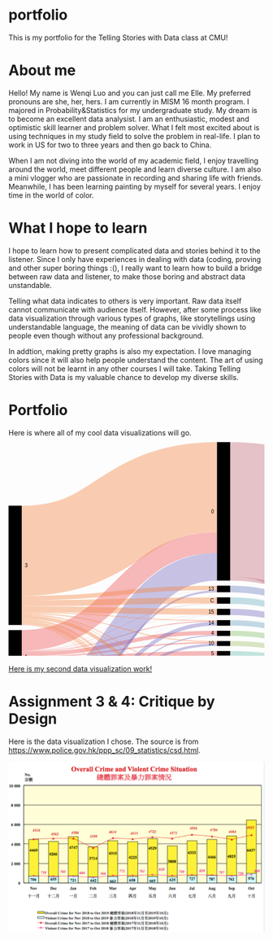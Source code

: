 # portfolio
This is my portfolio for the Telling Stories with Data class at CMU!


# About me

Hello! My name is Wenqi Luo and you can just call me Elle. My preferred pronouns are she, her, hers. I am currently in MISM 16 month program. I majored in Probability&Statistics for my undergraduate study. My dream is to become an excellent data analysist. I am an enthusiastic, modest and optimistic skill learner and problem solver. What I felt most excited about is using techniques in my study field to solve the problem in real-life. I plan to work in US for two to three years and then go back to China. 

When I am not diving into the world of my academic field, I enjoy travelling around the world, meet different people and learn diverse culture. I am also a mini vlogger who are passionate in recording and sharing life with friends. Meanwhile, I has been learning painting by myself for several years. I enjoy time in the world of color. 


# What I hope to learn

I hope to learn how to present complicated data and stories behind it to the listener. Since I only have experiences in dealing with data (coding, proving and other super boring things :(), I really want to learn how to build a bridge between raw data and listener, to make those boring and abstract data unstandable. 

Telling what data indicates to others is very important. Raw data itself cannot communicate with audience itself. However, after some process like data visualization through various types of graphs, like storytellings using understandable language, the meaning of data can be vividly shown to people even though without any professional background. 

In addtion, making pretty graphs is also my expectation. I love managing colors since it will also help people understand the content. The art of using colors will not be learnt in any other courses I will take. Taking Telling Stories with Data is my valuable chance to develop my diverse skills. 


# Portfolio

Here is where all of my cool data visualizations will go. 
<svg width="847" height="723" xmlns="http://www.w3.org/2000/svg"><g transform="translate(0, 10)"><g class="links" fill="none" stroke-opacity="0.4"><path d="M26,470.2524828113064C218.25,470.2524828113064,218.25,590.2647058823527,410.5,590.2647058823527" stroke-width="2.3155080213903743" style="stroke: rgb(235, 82, 82);"></path><path d="M26,441.97020626432385C218.25,441.97020626432385,218.25,450.8884644766997,410.5,450.8884644766997" stroke-width="1.9847211611917495" style="stroke: rgb(235, 82, 82);"></path><path d="M26,389.7058823529413C218.25,389.7058823529413,218.25,197.479755538579,410.5,197.479755538579" stroke-width="40.35599694423224" style="stroke: rgb(235, 82, 82);"></path><path d="M26,436.6776165011459C218.25,436.6776165011459,218.25,433.9419404125286,410.5,433.9419404125286" stroke-width="8.600458365164247" style="stroke: rgb(235, 82, 82);"></path><path d="M26,422.1229946524064C218.25,422.1229946524064,218.25,394.42551566080954,410.5,394.42551566080954" stroke-width="2.6462948815889993" style="stroke: rgb(235, 82, 82);"></path><path d="M26,467.60618792971735C218.25,467.60618792971735,218.25,558.687165775401,410.5,558.687165775401" stroke-width="2.9770817417876243" style="stroke: rgb(235, 82, 82);"></path><path d="M26,416.8304048892284C218.25,416.8304048892284,218.25,374.83269671504956,410.5,374.83269671504956" stroke-width="7.938884644766998" style="stroke: rgb(235, 82, 82);"></path><path d="M26,443.9549274255156C218.25,443.9549274255156,218.25,468.49656226126825,410.5,468.49656226126825" stroke-width="1.9847211611917495" style="stroke: rgb(235, 82, 82);"></path><path d="M26,462.9751718869366C218.25,462.9751718869366,218.25,541.0790679908328,410.5,541.0790679908328" stroke-width="6.284950343773874" style="stroke: rgb(235, 82, 82);"></path><path d="M26,472.89877769289535C218.25,472.89877769289535,218.25,617.211229946524,410.5,617.211229946524" stroke-width="0.9923605805958747" style="stroke: rgb(235, 82, 82);"></path><path d="M26,456.0286478227655C218.25,456.0286478227655,218.25,523.801757066463,410.5,523.801757066463" stroke-width="7.608097784568373" style="stroke: rgb(235, 82, 82);"></path><path d="M26,471.9064171122995C218.25,471.9064171122995,218.25,604.564935064935,410.5,604.564935064935" stroke-width="0.9923605805958747" style="stroke: rgb(235, 82, 82);"></path><path d="M26,427.9117647058823C218.25,427.9117647058823,218.25,415.1760886172649,410.5,415.1760886172649" stroke-width="8.931245225362872" style="stroke: rgb(235, 82, 82);"></path><path d="M26,448.5859434682964C218.25,448.5859434682964,218.25,506.02826585179537,410.5,506.02826585179537" stroke-width="7.277310924369748" style="stroke: rgb(235, 82, 82);"></path><path d="M26,410.54545454545456C218.25,410.54545454545456,218.25,317.37738731856365,410.5,317.37738731856365" stroke-width="0.6615737203972498" style="stroke: rgb(235, 82, 82);"></path><path d="M26,412.0339954163484C218.25,412.0339954163484,218.25,352.42818945760115,410.5,352.42818945760115" stroke-width="1.6539343009931247" style="stroke: rgb(235, 82, 82);"></path><path d="M26,475.8758594346829C218.25,475.8758594346829,218.25,692.5038197097019,410.5,692.5038197097019" stroke-width="0.3307868601986249" style="stroke: rgb(235, 82, 82);"></path><path d="M26,410.04927425515666C218.25,410.04927425515666,218.25,291.00343773873163,410.5,291.00343773873163" stroke-width="0.3307868601986249" style="stroke: rgb(235, 82, 82);"></path><path d="M26,474.2219251336898C218.25,474.2219251336898,218.25,628.865164247517,410.5,628.865164247517" stroke-width="1.6539343009931247" style="stroke: rgb(235, 82, 82);"></path><path d="M26,411.0416348357525C218.25,411.0416348357525,218.25,339.4511077158134,410.5,339.4511077158134" stroke-width="0.3307868601986249" style="stroke: rgb(235, 82, 82);"></path><path d="M26,475.37967914438497C218.25,475.37967914438497,218.25,650.6844919786093,410.5,650.6844919786093" stroke-width="0.6615737203972498" style="stroke: rgb(235, 82, 82);"></path><path d="M26,476.2066462948815C218.25,476.2066462948815,218.25,702.8346065699006,410.5,702.8346065699006" stroke-width="0.3307868601986249" style="stroke: rgb(235, 82, 82);"></path><path d="M26,513.6619556913676C218.25,513.6619556913676,218.25,244.9476699770817,410.5,244.9476699770817" stroke-width="54.57983193277311" style="stroke: rgb(117, 105, 191);"></path><path d="M26,557.6566080977848C218.25,557.6566080977848,218.25,398.22956455309367,410.5,398.22956455309367" stroke-width="4.9618029029793735" style="stroke: rgb(117, 105, 191);"></path><path d="M26,562.4530175706649C218.25,562.4530175706649,218.25,454.196333078686,410.5,454.196333078686" stroke-width="4.6310160427807485" style="stroke: rgb(117, 105, 191);"></path><path d="M26,542.9365928189459C218.25,542.9365928189459,218.25,293.1535523300227,410.5,293.1535523300227" stroke-width="3.969442322383499" style="stroke: rgb(117, 105, 191);"></path><path d="M26,574.8575248281131C218.25,574.8575248281131,218.25,574.3105423987776,410.5,574.3105423987776" stroke-width="5.623376623376624" style="stroke: rgb(117, 105, 191);"></path><path d="M26,549.0561497326205C218.25,549.0561497326205,218.25,357.0592055003819,410.5,357.0592055003819" stroke-width="7.608097784568373" style="stroke: rgb(117, 105, 191);"></path><path d="M26,567.4148204736442C218.25,567.4148204736442,218.25,472.13521772345314,410.5,472.13521772345314" stroke-width="5.292589763177999" style="stroke: rgb(117, 105, 191);"></path><path d="M26,570.5572956455311C218.25,570.5572956455311,218.25,491.8934300993126,410.5,491.8934300993126" stroke-width="0.9923605805958747" style="stroke: rgb(117, 105, 191);"></path><path d="M26,554.0179526355998C218.25,554.0179526355998,218.25,379.95989304812827,410.5,379.95989304812827" stroke-width="2.3155080213903743" style="stroke: rgb(117, 105, 191);"></path><path d="M26,545.0867074102371C218.25,545.0867074102371,218.25,339.781894576012,410.5,339.781894576012" stroke-width="0.3307868601986249" style="stroke: rgb(117, 105, 191);"></path><path d="M26,577.8346065699009C218.25,577.8346065699009,218.25,617.8728036669213,410.5,617.8728036669213" stroke-width="0.3307868601986249" style="stroke: rgb(117, 105, 191);"></path><path d="M26,571.7150496562263C218.25,571.7150496562263,218.25,560.5064935064935,410.5,560.5064935064935" stroke-width="0.6615737203972498" style="stroke: rgb(117, 105, 191);"></path><path d="M26,571.2188693659284C218.25,571.2188693659284,218.25,509.83231474407955,410.5,509.83231474407955" stroke-width="0.3307868601986249" style="stroke: rgb(117, 105, 191);"></path><path d="M26,213.65087853323155C218.25,213.65087853323155,218.25,88.65087853323142,410.5,88.65087853323142" stroke-width="177.30175706646295" style="stroke: rgb(242, 130, 63);"></path><path d="M26,354.5660809778458C218.25,354.5660809778458,218.25,602.7456073338425,410.5,602.7456073338425" stroke-width="2.6462948815889993" style="stroke: rgb(242, 130, 63);"></path><path d="M26,343.98090145148973C218.25,343.98090145148973,218.25,488.08938120702834,410.5,488.08938120702834" stroke-width="6.615737203972499" style="stroke: rgb(242, 130, 63);"></path><path d="M26,328.59931245225374C218.25,328.59931245225374,218.25,333.4969442322382,410.5,333.4969442322382" stroke-width="11.577540106951872" style="stroke: rgb(242, 130, 63);"></path><path d="M26,316.8563789152025C218.25,316.8563789152025,218.25,311.0924369747898,410.5,311.0924369747898" stroke-width="11.908326967150497" style="stroke: rgb(242, 130, 63);"></path><path d="M26,338.8537051184111C218.25,338.8537051184111,218.25,449.0691367456073,410.5,449.0691367456073" stroke-width="1.6539343009931247" style="stroke: rgb(242, 130, 63);"></path><path d="M26,306.6019862490452C218.25,306.6019862490452,218.25,286.53781512605025,410.5,286.53781512605025" stroke-width="8.600458365164247" style="stroke: rgb(242, 130, 63);"></path><path d="M26,349.10809778456843C218.25,349.10809778456843,218.25,555.7100840336134,410.5,555.7100840336134" stroke-width="2.9770817417876243" style="stroke: rgb(242, 130, 63);"></path><path d="M26,350.92742551566084C218.25,350.92742551566084,218.25,571.1680672268907,410.5,571.1680672268907" stroke-width="0.6615737203972498" style="stroke: rgb(242, 130, 63);"></path><path d="M26,352.25057295645536C218.25,352.25057295645536,218.25,588.1145912910617,410.5,588.1145912910617" stroke-width="1.9847211611917495" style="stroke: rgb(242, 130, 63);"></path><path d="M26,359.0317035905272C218.25,359.0317035905272,218.25,671.8422459893045,410.5,671.8422459893045" stroke-width="0.3307868601986249" style="stroke: rgb(242, 130, 63);"></path><path d="M26,337.0343773873186C218.25,337.0343773873186,218.25,392.1100076394191,410.5,392.1100076394191" stroke-width="1.9847211611917495" style="stroke: rgb(242, 130, 63);"></path><path d="M26,356.7161955691368C218.25,356.7161955691368,218.25,615.8880825057295,410.5,615.8880825057295" stroke-width="1.6539343009931247" style="stroke: rgb(242, 130, 63);"></path><path d="M26,358.5355233002292C218.25,358.5355233002292,218.25,661.3460656990065,410.5,661.3460656990065" stroke-width="0.6615737203972498" style="stroke: rgb(242, 130, 63);"></path><path d="M26,335.2150496562262C218.25,335.2150496562262,218.25,350.77425515660804,410.5,350.77425515660804" stroke-width="1.6539343009931247" style="stroke: rgb(242, 130, 63);"></path><path d="M26,347.4541634835753C218.25,347.4541634835753,218.25,537.7711993888465,410.5,537.7711993888465" stroke-width="0.3307868601986249" style="stroke: rgb(242, 130, 63);"></path><path d="M26,359.3624904507258C218.25,359.3624904507258,218.25,682.1730328495032,410.5,682.1730328495032" stroke-width="0.3307868601986249" style="stroke: rgb(242, 130, 63);"></path><path d="M26,340.1768525592056C218.25,340.1768525592056,218.25,467.0080213903745,410.5,467.0080213903745" stroke-width="0.9923605805958747" style="stroke: rgb(242, 130, 63);"></path><path d="M26,357.87394957983196C218.25,357.87394957983196,218.25,640.0229182582121,410.5,640.0229182582121" stroke-width="0.6615737203972498" style="stroke: rgb(242, 130, 63);"></path><path d="M436.5,589.2723453017569C628.75,589.2723453017569,628.75,560.9262796027502,821,560.9262796027502" stroke-width="4.3002291825821235" style="stroke: rgb(191, 153, 105);"></path><path d="M436.5,452.3770053475935C628.75,452.3770053475935,628.75,504.692513368984,821,504.692513368984" stroke-width="8.269671504965622" style="stroke: rgb(191, 169, 105);"></path><path d="M436.5,132.3147440794499C628.75,132.3147440794499,628.75,262.31474407944995,821,262.31474407944995" stroke-width="264.6294881588999" style="stroke: rgb(191, 105, 121);"></path><path d="M436.5,268.43353705118403C628.75,268.43353705118403,628.75,411.41061879297183,821,411.41061879297183" stroke-width="7.608097784568373" style="stroke: rgb(191, 105, 121);"></path><path d="M436.5,433.9419404125286C628.75,433.9419404125286,628.75,496.25744843391914,821,496.25744843391914" stroke-width="8.600458365164247" style="stroke: rgb(180, 191, 105);"></path><path d="M436.5,395.9140565317033C628.75,395.9140565317033,628.75,478.229564553094,821,478.229564553094" stroke-width="9.592818945760122" style="stroke: rgb(164, 191, 105);"></path><path d="M436.5,557.6948051948052C628.75,557.6948051948052,628.75,549.679526355997,821,549.679526355997" stroke-width="6.284950343773874" style="stroke: rgb(148, 191, 105);"></path><path d="M436.5,554.386936592819C628.75,554.386936592819,628.75,395.4564553093964,821,395.4564553093964" stroke-width="0.3307868601986249" style="stroke: rgb(148, 191, 105);"></path><path d="M436.5,375.9904507257448C628.75,375.9904507257448,628.75,468.3059587471353,821,468.3059587471353" stroke-width="10.254392666157372" style="stroke: rgb(132, 191, 105);"></path><path d="M436.5,470.6466768525593C628.75,470.6466768525593,628.75,512.9621848739497,821,512.9621848739497" stroke-width="8.269671504965622" style="stroke: rgb(116, 191, 105);"></path><path d="M436.5,540.9136745607334C628.75,540.9136745607334,628.75,543.2291825821238,821,543.2291825821238" stroke-width="6.615737203972499" style="stroke: rgb(105, 191, 110);"></path><path d="M436.5,616.715049656226C628.75,616.715049656226,628.75,566.7150496562263,821,566.7150496562263" stroke-width="2.6462948815889993" style="stroke: rgb(105, 191, 126);"></path><path d="M436.5,615.2265087853323C628.75,615.2265087853323,628.75,397.4411764705881,821,397.4411764705881" stroke-width="0.3307868601986249" style="stroke: rgb(105, 191, 126);"></path><path d="M436.5,523.801757066463C628.75,523.801757066463,628.75,536.1172650878534,821,536.1172650878534" stroke-width="7.608097784568373" style="stroke: rgb(105, 191, 143);"></path><path d="M436.5,602.0840336134452C628.75,602.0840336134452,628.75,396.61420932009156,821,396.61420932009156" stroke-width="1.3231474407944996" style="stroke: rgb(105, 191, 159);"></path><path d="M436.5,603.9033613445376C628.75,603.9033613445376,628.75,564.2341482047365,821,564.2341482047365" stroke-width="2.3155080213903743" style="stroke: rgb(105, 191, 159);"></path><path d="M436.5,415.1760886172649C628.75,415.1760886172649,628.75,487.49159663865555,821,487.49159663865555" stroke-width="8.931245225362872" style="stroke: rgb(105, 191, 175);"></path><path d="M436.5,506.19365928189467C628.75,506.19365928189467,628.75,528.509167303285,821,528.509167303285" stroke-width="7.608097784568373" style="stroke: rgb(105, 191, 191);"></path><path d="M436.5,311.5886172650877C628.75,311.5886172650877,628.75,434.23491214667695,821,434.23491214667695" stroke-width="12.239113827349122" style="stroke: rgb(105, 175, 191);"></path><path d="M436.5,305.30366692131383C628.75,305.30366692131383,628.75,394.7948815889992,821,394.7948815889992" stroke-width="0.3307868601986249" style="stroke: rgb(105, 175, 191);"></path><path d="M436.5,355.5706646294881C628.75,355.5706646294881,628.75,457.8861726508786,821,457.8861726508786" stroke-width="10.585179526355997" style="stroke: rgb(105, 159, 191);"></path><path d="M436.5,350.1126814362108C628.75,350.1126814362108,628.75,395.1256684491978,821,395.1256684491978" stroke-width="0.3307868601986249" style="stroke: rgb(105, 159, 191);"></path><path d="M436.5,692.5038197097019C628.75,692.5038197097019,628.75,572.503819709702,821,572.503819709702" stroke-width="0.3307868601986249" style="stroke: rgb(105, 143, 191);"></path><path d="M436.5,288.68792971734126C628.75,288.68792971734126,628.75,421.66501145912923,821,421.66501145912923" stroke-width="12.900687547746372" style="stroke: rgb(105, 126, 191);"></path><path d="M436.5,628.865164247517C628.75,628.865164247517,628.75,568.8651642475173,821,568.8651642475173" stroke-width="1.6539343009931247" style="stroke: rgb(105, 110, 191);"></path><path d="M436.5,333.8277310924368C628.75,333.8277310924368,628.75,446.47402597402606,821,446.47402597402606" stroke-width="12.239113827349122" style="stroke: rgb(116, 105, 191);"></path><path d="M436.5,650.6844919786093C628.75,650.6844919786093,628.75,570.6844919786097,821,570.6844919786097" stroke-width="0.6615737203972498" style="stroke: rgb(132, 105, 191);"></path><path d="M436.5,702.8346065699006C628.75,702.8346065699006,628.75,572.8346065699006,821,572.8346065699006" stroke-width="0.3307868601986249" style="stroke: rgb(148, 105, 191);"></path><path d="M436.5,574.1451489686783C628.75,574.1451489686783,628.75,555.7990832696715,821,555.7990832696715" stroke-width="5.954163483575249" style="stroke: rgb(164, 105, 191);"></path><path d="M436.5,571.0026737967914C628.75,571.0026737967914,628.75,395.787242169595,821,395.787242169595" stroke-width="0.3307868601986249" style="stroke: rgb(164, 105, 191);"></path><path d="M436.5,488.5855614973263C628.75,488.5855614973263,628.75,520.9010695187167,821,520.9010695187167" stroke-width="7.608097784568373" style="stroke: rgb(180, 105, 191);"></path><path d="M436.5,671.8422459893045C628.75,671.8422459893045,628.75,571.8422459893048,821,571.8422459893048" stroke-width="0.3307868601986249" style="stroke: rgb(191, 105, 185);"></path><path d="M436.5,661.3460656990065C628.75,661.3460656990065,628.75,571.3460656990069,821,571.3460656990069" stroke-width="0.6615737203972498" style="stroke: rgb(191, 105, 169);"></path><path d="M436.5,682.1730328495032C628.75,682.1730328495032,628.75,572.1730328495034,821,572.1730328495034" stroke-width="0.3307868601986249" style="stroke: rgb(191, 105, 153);"></path><path d="M436.5,640.0229182582121C628.75,640.0229182582121,628.75,570.0229182582125,821,570.0229182582125" stroke-width="0.6615737203972498" style="stroke: rgb(191, 105, 137);"></path></g><g class="nodes" font-family="Arial, Helvetica" font-size="10"><g><rect x="410.5" y="-5.684341886080802e-14" height="272.23758594346816" width="26" fill="#000"></rect><text x="404.5" y="136.11879297173402" dy="0.35em" text-anchor="end">0</text></g><g><rect x="410.5" y="628.0381970970204" height="1.6539343009931144" width="26" fill="#000"></rect><text x="404.5" y="628.865164247517" dy="0.35em" text-anchor="end">1</text></g><g><rect x="410.5" y="391.11764705882325" height="9.5928189457602" width="26" fill="#000"></rect><text x="404.5" y="395.91405653170335" dy="0.35em" text-anchor="end">10</text></g><g><rect x="410.5" y="448.24216959511074" height="8.2696715049658" width="26" fill="#000"></rect><text x="404.5" y="452.37700534759364" dy="0.35em" text-anchor="end">11</text></g><g><rect x="410.5" y="570.8372803666921" height="6.284950343773744" width="26" fill="#000"></rect><text x="404.5" y="573.979755538579" dy="0.35em" text-anchor="end">12</text></g><g><rect x="410.5" y="282.2375859434681" height="12.90068754774643" width="26" fill="#000"></rect><text x="404.5" y="288.6879297173413" dy="0.35em" text-anchor="end">13</text></g><g><rect x="410.5" y="639.6921313980135" height="0.6615737203972003" width="26" fill="#000"></rect><text x="404.5" y="640.0229182582121" dy="0.35em" text-anchor="end">13 15</text></g><g><rect x="410.5" y="671.6768525592051" height="0.33078686019871384" width="26" fill="#000"></rect><text x="404.5" y="671.8422459893045" dy="0.35em" text-anchor="end">13 15 B</text></g><g><rect x="410.5" y="349.9472880061115" height="10.9159663865546" width="26" fill="#000"></rect><text x="404.5" y="355.4052711993888" dy="0.35em" text-anchor="end">14</text></g><g><rect x="410.5" y="327.70817417876225" height="12.239113827349229" width="26" fill="#000"></rect><text x="404.5" y="333.82773109243686" dy="0.35em" text-anchor="end">15</text></g><g><rect x="410.5" y="682.0076394194039" height="0.33078686019871384" width="26" fill="#000"></rect><text x="404.5" y="682.1730328495032" dy="0.35em" text-anchor="end">15 16</text></g><g><rect x="410.5" y="484.7815126050421" height="7.608097784568372" width="26" fill="#000"></rect><text x="404.5" y="488.5855614973263" dy="0.35em" text-anchor="end">16</text></g><g><rect x="410.5" y="587.1222307104658" height="4.300229182582143" width="26" fill="#000"></rect><text x="404.5" y="589.2723453017569" dy="0.35em" text-anchor="end">2</text></g><g><rect x="410.5" y="429.64171122994645" height="8.600458365164286" width="26" fill="#000"></rect><text x="404.5" y="433.9419404125286" dy="0.35em" text-anchor="end">3</text></g><g><rect x="410.5" y="370.8632543926661" height="10.254392666157173" width="26" fill="#000"></rect><text x="404.5" y="375.99045072574467" dy="0.35em" text-anchor="end">4</text></g><g><rect x="410.5" y="410.71046600458345" height="8.931245225363" width="26" fill="#000"></rect><text x="404.5" y="415.17608861726495" dy="0.35em" text-anchor="end">5</text></g><g><rect x="410.5" y="650.3537051184107" height="0.6615737203972003" width="26" fill="#000"></rect><text x="404.5" y="650.6844919786093" dy="0.35em" text-anchor="end">5 7</text></g><g><rect x="410.5" y="692.3384262796026" height="0.33078686019871384" width="26" fill="#000"></rect><text x="404.5" y="692.5038197097019" dy="0.35em" text-anchor="end">5 9</text></g><g><rect x="410.5" y="537.6058059587472" height="6.615737203972458" width="26" fill="#000"></rect><text x="404.5" y="540.9136745607334" dy="0.35em" text-anchor="end">6</text></g><g><rect x="410.5" y="502.3896103896105" height="7.608097784568372" width="26" fill="#000"></rect><text x="404.5" y="506.19365928189467" dy="0.35em" text-anchor="end">7</text></g><g><rect x="410.5" y="519.9977081741788" height="7.608097784568372" width="26" fill="#000"></rect><text x="404.5" y="523.801757066463" dy="0.35em" text-anchor="end">8</text></g><g><rect x="410.5" y="702.6692131398013" height="0.33078686019871384" width="26" fill="#000"></rect><text x="404.5" y="702.8346065699006" dy="0.35em" text-anchor="end">8 10</text></g><g><rect x="410.5" y="466.51184110007654" height="8.269671504965572" width="26" fill="#000"></rect><text x="404.5" y="470.6466768525593" dy="0.35em" text-anchor="end">9</text></g><g><rect x="410.5" y="601.422459893048" height="3.6386554621849427" width="26" fill="#000"></rect><text x="404.5" y="603.2417876241404" dy="0.35em" text-anchor="end">A</text></g><g><rect x="410.5" y="615.0611153552329" height="2.977081741787515" width="26" fill="#000"></rect><text x="404.5" y="616.5496562261267" dy="0.35em" text-anchor="end">B</text></g><g><rect x="410.5" y="305.13827349121453" height="12.569900687547715" width="26" fill="#000"></rect><text x="404.5" y="311.4232238349884" dy="0.35em" text-anchor="end">C</text></g><g><rect x="410.5" y="661.015278838808" height="0.6615737203972003" width="26" fill="#000"></rect><text x="404.5" y="661.3460656990065" dy="0.35em" text-anchor="end">C D</text></g><g><rect x="410.5" y="554.2215431627196" height="6.615737203972458" width="26" fill="#000"></rect><text x="404.5" y="557.5294117647059" dy="0.35em" text-anchor="end">D</text></g><g><rect x="0" y="369.52788388082513" height="106.84415584415592" width="26" fill="#000"></rect><text x="32" y="422.9499618029031" dy="0.35em" text-anchor="start">1</text></g><g><rect x="0" y="486.37203972498105" height="91.62796027501889" width="26" fill="#000"></rect><text x="32" y="532.1860198624905" dy="0.35em" text-anchor="start">2</text></g><g><rect x="0" y="125.00000000000009" height="234.52788388082502" width="26" fill="#000"></rect><text x="32" y="242.2639419404126" dy="0.35em" text-anchor="start">3</text></g><g><rect x="821" y="129.99999999999997" height="267.60656990068765" width="26" fill="#000"></rect><text x="815" y="263.8032849503438" dy="0.35em" text-anchor="end">no</text></g><g><rect x="821" y="407.60656990068765" height="165.3934300993124" width="26" fill="#000"></rect><text x="815" y="490.3032849503438" dy="0.35em" text-anchor="end">yes</text></g></g></g></svg>


[Here is my second data visualization work!](/dataviz2.md)


# Assignment 3 & 4: Critique by Design

Here is the data visualization I chose. The source is from https://www.police.gov.hk/ppp_sc/09_statistics/csd.html. 

![Alt Text](https://github.com/77meow/portfolio/blob/master/screenshot.png)
